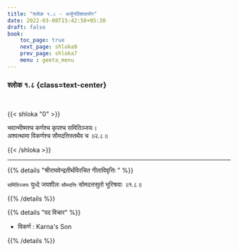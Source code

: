 ```yaml
---
title: "श्लोक १.८ - अर्जुनविशादयोग"
date: 2022-03-08T15:42:58+05:30
draft: false
book:
    toc_page: true
    next_page: shloka9
    prev_page: shloka7
    menu : geeta_menu
---
```




### श्लोक १.८ {class=text-center}

<br/>

{{< shloka  "0"  >}}

भवान्भीष्मश्च कर्णश्च कृपश्च समितिञ्जयः।  
अश्वत्थामा विकर्णश्च सौमदत्तिस्तथैव च ॥२.८॥

{{< /shloka >}}

---

{{% details "श्रीराघवेन्द्रतीर्थविरचित गीताविवृत्तिः " %}}

`समितिञ्जयः`  युध्दे जयशीलः `सौमदत्तिः` सोमदत्तसुतो 
भूरिश्रवाः ॥१.८॥

{{% /details %}}

{{% details "पद विचार" %}}

- विकर्ण : Karna's Son

{{% /details %}}
